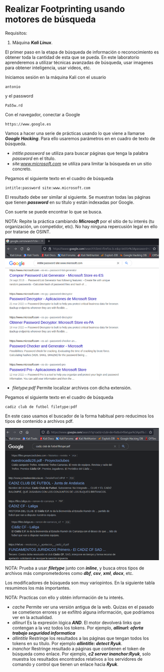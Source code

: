 # Realizar Footprinting usando motores de búsqueda

Requisitos:
1. Máquina ***Kali Linux***.


El primer paso en la etapa de búsqueda de información o reconocimiento es obtener toda la cantidad de esta que se pueda. En este laboratorio aprenderemos a utilizar técnicas avanzadas de búsqueda, usar imagenes para obtener inteligencia, usar videos, etc.

Iniciamos sesión en la máquina Kali con el usuario
```
antonio
```

y el password
```
Pa55w.rd
```

Con el navegador, conectar a Google
```
https://www.google.es
```

Vamos a hacer una serie de prácticas usando lo que viene a llamarse ***Google Hacking***. Para ello usaremos parámetros en en cuadro de texto de búsqueda.

* *intitle:password* se utiliza para buscar páginas que tenga la palabra *password* en el título. 
* *site:www.microsoft.com* se utiliza para limitar la búsqueda en un sitio concreto.

Pegamos el siguiente texto en el cuadro de búsqueda
```
intitle:password site:www.microsoft.com
```

El resultado debe ser similar al siguiente. Se muestran todas las páginas que tienen ***password*** en su título y están indexadas por Google.

Con suerte se puede encontrar lo que se busca.

NOTA: Repite la práctica cambiando ***Microsoft*** por el sitio de tu interés (tu organización, un competidor, etc). No hay ninguna repercusión legal en ello por tratarse de OSINT.

![ProFTPD 1.3.5](../img/lab-02-A/202208261203.png)

* *filetype:pdf* Permite localizar archivos con dicha extensión. 

Pegamos el siguiente texto en el cuadro de búsqueda
```
cadiz club de futbol filetype:pdf
```

En este caso usamos el buscador de la forma habitual pero reducimos los tipos de contenido a archivos pdf.

![ProFTPD 1.3.5](../img/lab-02-A/202208261226.png)

NOTA: Prueba a usar ***filetype*** junto con ***inline***, y busca otros tipos de archivos más comprometedores como ***dbf***, ***csv***, ***xml***, ***docx***, etc.

Los modificadores de búsqueda son muy variopintos. En la siguiente tabla resumimos los más importantes.

NOTA: Practicas con ello y obtén información de tu interés.


* *cache* Permite ver una versión antigua de la web. Quizas en el pasado se cometieron errores y se exfiltró alguna información, que podríamos ver en la actualidad.
* *allinurl* Es la expresión lógica ***AND***. El motor devolverá links que contengan a la vez todos los tokens. Por ejemplo, ***allinurl: oferta trabajo seguridad informatica***
* *allintitle* Restringe los resultados a las páginas que tengan todos los tokens en su título. Por ejemplo ***allintitle: detect Ryuk***.
* *inanchor* Restringe resultado a páginas que contienen el token de búsqueda como enlace. Por ejemplo, ***c2 server inanchor:Ryuk***, solo muestra los resultados encontrados relativos a los servidores de comando y control que tienen un enlace hacia ***Ryuk***.
